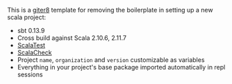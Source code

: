 This is a [giter8](https://github.com/n8han/giter8) template for removing
the boilerplate in setting up a new scala project:

* sbt 0.13.9
* Cross build against Scala 2.10.6, 2.11.7
* [ScalaTest](http://www.scalatest.org/)
* [ScalaCheck](http://www.scalacheck.org/)
* Project `name`, `organization` and `version` customizable as variables
* Everything in your project's base package imported automatically in repl sessions

